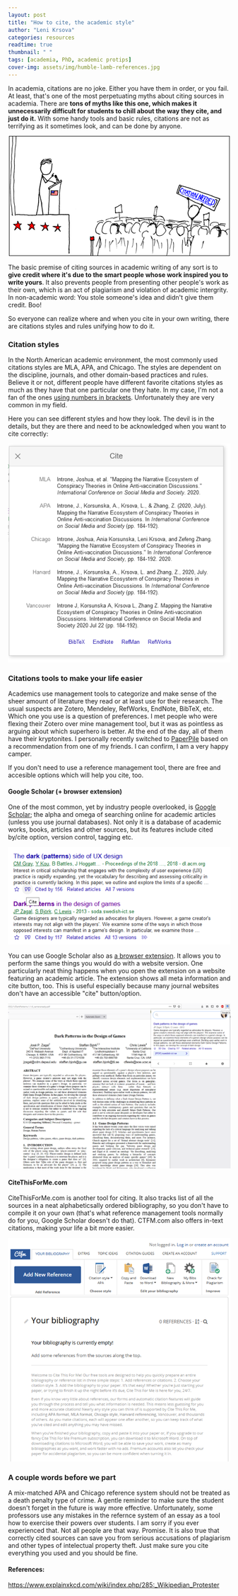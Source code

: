 ```yaml
---
layout: post
title: "How to cite, the academic style"
author: "Leni Krsova"
categories: resources
readtime: true
thumbnail: " "
tags: [academia, PhD, academic protips]
cover-img: assets/img/humble-lamb-references.jpg
---
```

In academia, citations are no joke. Either you have them in order, or you fail. At least, that's  one of the most perpetuating myths about citing sources in academia. There are **tons of myths like this one, which makes it unnecessarily difficult for students to chill about the way they cite, and just do it.** With some handy tools and basic rules, citations are not as terrifying as it sometimes look, and can be done by anyone.

<div style="text-align: center"><img src="/assets/img/citation.png"></div>

The basic premise of citing sources in academic writing of any sort is to **give credit where it's due to the smart people whose work inspired you to write yours**. It also prevents people from presenting other people's work as their own, which is an act of plagiarism and violation of academic intergrity. In non-academic word: You stole someone's idea and didn't give them credit.  Boo!

So everyone can realize where and when you cite in your own writing, there are citations styles and rules unifying how to do it.

### Citation styles 
In the North American academic environment, the most commonly used citations styles are MLA, APA, and Chicago. The styles are dependent on the discipline, journals, and other domain-based practices and rules. Believe it or not, different people have different favorite citations styles as much as they have that one particular one they hate. In my case, I'm not a fan of the ones <a href="https://www.bibguru.com/blog/citation-styles-numbers-in-brackets/">using numbers in brackets</a>. Unfortunately they are very common in my field. 

Here you can see different styles and how they look. The devil is in the details, but they are there and need to be acknowledged when you want to cite correctly:
<div style="text-align: center"><img src="/assets/img/citations-styles.PNG"></div>

### Citations tools to make your life easier
Academics use management tools to categorize and make sense of the sheer amount of literature they read or at least use for their research. The usual suspects are Zotero, Mendeley, RefWorks, EndNote, BibTeX, etc. Which one you use is a question of preferences. I met people who were flexing their Zotero over mine management tool, but it was as pointless as arguing about which superhero is better. At the end of the day, all of them have their kryptonites. I personally recently switched to <a href="https://paperpile.com/">PaperPile</a> based on a recommendation from one of my friends. I can confirm, I am a very happy camper. 

If you don't need to use a reference management tool, there are free and accesible options which will help you cite, too.

#### Google Scholar (+ browser extension)
One of the most common, yet by industry people overlooked, is <a href="https://scholar.google.com/">Google Scholar</a>; the alpha and omega of searching online for academic articles (unless you use journal databases). Not only it is a database of academic works, books, articles and other sources, but its features include cited by/cite option, version control, tagging etc.

<div style="text-align: center"><img src="/assets/img/cite-button.PNG"></div>

You can use Google Scholar also as <a href="https://scholar.google.com/scholar_settings?sciifh=1&hl=en&as_sdt=0,33#4">a browser extension</a>. It allows you to perform the same things you would do with a website version. One particularly neat thing happens when you open the extension on a website featuring an academic article. The extension shows all meta information and cite button, too. This is useful especially because many journal websites don't have an accessible "cite" button/option.

<div style="text-align: center"><img src="/assets/img/google-scholar-extension.png"></div>

#### CiteThisForMe.com
CiteThisForMe.com is another tool for citing. It also tracks list of all the sources in a neat alphabeticsally ordered bibliography, so you don't have to compile it on your own (that's what reference management tools normally do for you, Google Scholar doesn't do that). CTFM.com also offers in-text citations, making your life a bit more easier.

<div style="text-align: center"><img src="/assets/img/ctfm.PNG"></div>

### A couple words before we part
A mix-matched APA and Chicago reference system should not be treated as a death penalty type of crime. A gentle reminder to make sure the student doesn't forget in the future is way more effective. Unfortunately, some professors use any mistakes in the refernce system of an essay as a tool how to exercise their powers over students. I am sorry if you ever experienced that. Not all people are that way. Promise. It is also true that correctly cited sources can save you from serious accusations of plagiarism and other types of intelectual property theft. Just make sure you cite everything you used and you should be fine.

#### References:
https://www.explainxkcd.com/wiki/index.php/285:_Wikipedian_Protester